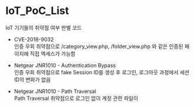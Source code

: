 # IoT_PoC_List

IoT 기기들의 취약점 여부 판별 코드

* CVE-2018-9032  
  인증 우회 취약점으로 /category_view.php, /folder_view.php 와 같은 인증된 페이지에 직접 액세스가 가능함  
  
* Netgear JNR1010 - Authentication Bypass  
  인증 우회 취약점으로 fake Session ID를 생성 후 로그인, 로그아웃 과정에서 세션 ID의 변화가 없음  

* Netgear JNR1010 - Path Traversal  
  Path Traversal 취약점으로 로그인 없이 계정 관련 파일이 
